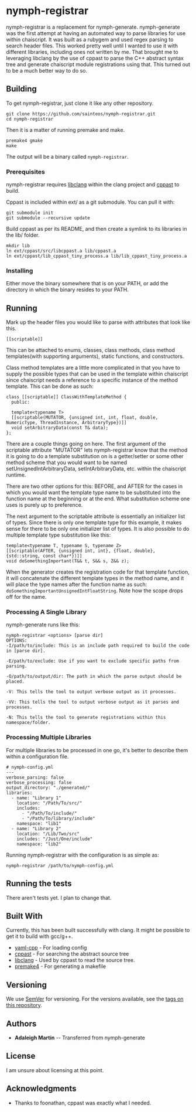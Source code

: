 # nymph-registrar

nymph-registrar is a replacement for nymph-generate. nymph-generate was the first attempt at having an automated way to parse libraries for use within chaiscript. It was built as a rubygem and used regex parsing to search header files. This worked pretty well until I wanted to use it with different libraries, including ones not written by me. That brought me to leveraging libclang by the use of cppast to parse the C++ abstract syntax tree and generate chaiscript module registrations using that. This turned out to be a much better way to do so.

## Building

To get nymph-registrar, just clone it like any other repository.
```
git clone https://github.com/sainteos/nymph-registrar.git
cd nymph-registrar
```
Then it is a matter of running premake and make.
```
premake4 gmake
make
```
The output will be a binary called `nymph-registrar`.

### Prerequisites

nymph-registrar requires [libclang](https://github.com/llvm-mirror/clang) within the clang project and [cppast](https://github.com/foonathan/cppast) to build.

Cppast is included within ext/ as a git submodule. You can pull it with:
```
git submodule init
git submodule --recursive update
```
Build cppast as per its README, and then create a symlink to its libraries in the lib/ folder.
```
mkdir lib
ln ext/cppast/src/libcppast.a lib/cppast.a
ln ext/cppast/lib_cppast_tiny_process.a lib/lib_cppast_tiny_process.a
```

### Installing

Either move the binary somewhere that is on your PATH, or add the directory in which the binary resides to your PATH.

## Running
Mark up the header files you would like to parse with attributes that look like this.
```
[[scriptable]]
```
This can be attached to enums, classes, class methods, class method templates(with supporting arguments), static functions, and constructors.

Class method templates are a little more complicated in that you have to supply the possible types that can be used in the template within chaiscript since chaiscript needs a reference to a specific instance of the method template. This can be done as such:
```
class [[scriptable]] ClassWithTemplateMethod {
  public:

  template<typename T>
  [[scriptable(MUTATOR, {unsigned int, int, float, double, NumericType, ThreadInstance, ArbitraryType})]]
  void setArbitraryData(const T& data);
};
```
There are a couple things going on here. The first argument of the scriptable attribute "MUTATOR" lets nymph-registrar know that the method it is going to do a template substitution on is a getter/setter or some other method scheme that you would want to be named setUnsignedIntArbitraryData, setIntArbitraryData, etc. within the chaiscript runtime.

There are two other options for this: BEFORE, and AFTER for the cases in which you would want the template type name to be substituted into the function name at the beginning or at the end. What substitution scheme one uses is purely up to preference.

The next argument to the scriptable attribute is essentially an initializer list of types. Since there is only one template type for this example, it makes sense for there to be only one initializer list of types. It is also possible to do multiple template type substitution like this:
```
template<typename T, typename S, typename Z>
[[scriptable(AFTER, {unsigned int, int}, {float, double}, {std::string, const char*})]]
void doSomethingImportant(T&& t, S&& s, Z&& z);
```
When the generator creates the registration code for that template function, it will concatenate the different template types in the method name, and it will place the type names after the function name as such: `doSomethingImportantUnsignedIntFloatString`. Note how the scope drops off for the name.

### Processing A Single Library
nymph-generate runs like this:
```
nymph-registrar <options> [parse dir]
OPTIONS:
-I/path/to/include: This is an include path required to build the code in [parse dir].

-E/path/to/exclude: Use if you want to exclude specific paths from parsing.

-O/path/to/output/dir: The path in which the parse output should be placed.

-V: This tells the tool to output verbose output as it processes.

-VV: This tells the tool to output verbose output as it parses and processes.

-N: This tells the tool to generate registrations within this namespace/folder.

```
### Processing Multiple Libraries
For multiple libraries to be processed in one go, it's better to describe them within a configuration file.
```
# nymph-config.yml
---
verbose_parsing: false
verbose_processing: false
output_directory: "./generated/"
libraries:
  - name: "Library 1"
    location: "/Path/To/src/"
    includes:
      - "/Path/To/include/"
      - "/Path/To/library/include"
    namespace: "lib1"
  - name: "Library 2"
    location: "/Lib/Two/src"
    includes: "/Just/One/include"
    namespace: "lib2"
```
Running nymph-registrar with the configuration is as simple as:
```
nymph-registrar /path/to/nymph-config.yml
```

## Running the tests

There aren't tests yet. I plan to change that.

## Built With
Currently, this has been built successfully with clang. It might be possible to get it to build with gcc/g++.
* [yaml-cpp](https://github.com/jbeder/yaml-cpp) - For loading config
* [cppast](https://github.com/foonathan/cppast) - For searching the abstract source tree
* [libclang](https://github.com/llvm-mirror/clang) - Used by cppast to read the source tree.
* [premake4](https://github.com/premake/premake-4.x) - For generating a makefile

## Versioning

We use [SemVer](http://semver.org/) for versioning. For the versions available, see the [tags on this repository](https://github.com/your/project/tags).

## Authors

* **Adaleigh Martin** -- Transferred from nymph-generate

## License

I am unsure about licensing at this point.

## Acknowledgments

* Thanks to foonathan, cppast was exactly what I needed.
